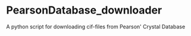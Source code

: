 # PearsonDatabase_downloader
A python script for downloading cif-files from Pearson' Crystal Database
